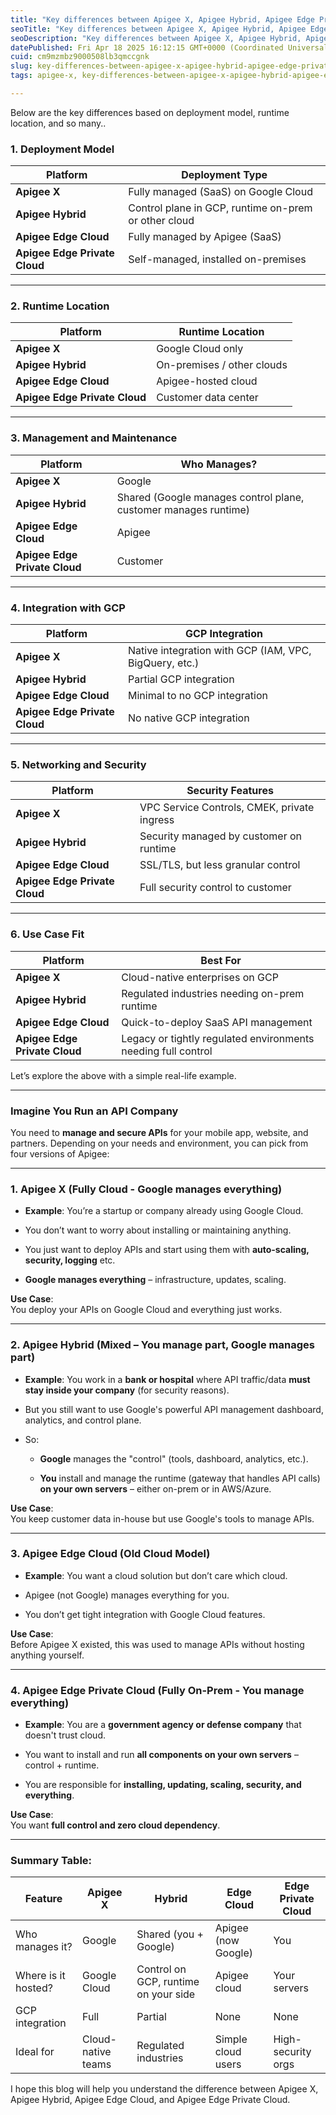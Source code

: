 ```yaml
---
title: "Key differences between Apigee X, Apigee Hybrid, Apigee Edge Private Cloud, and Apigee Edge Cloud:"
seoTitle: "Key differences between Apigee X, Apigee Hybrid, Apigee Edge Private C"
seoDescription: "Key differences between Apigee X, Apigee Hybrid, Apigee Edge Private Cloud, and Apigee Edge Cloud"
datePublished: Fri Apr 18 2025 16:12:15 GMT+0000 (Coordinated Universal Time)
cuid: cm9mzmbz9000508lb3qmccgnk
slug: key-differences-between-apigee-x-apigee-hybrid-apigee-edge-private-cloud-and-apigee-edge-cloud
tags: apigee-x, key-differences-between-apigee-x-apigee-hybrid-apigee-edge-private-cloud-and-apigee-edge-cloud, apigee-hybrid, apigee-edge-cloud, apigee-edge-private-cloud

---
```


Below are the key differences based on deployment model, runtime location, and so many..

### **1\. Deployment Model**

| Platform | Deployment Type |
| --- | --- |
| **Apigee X** | Fully managed (SaaS) on Google Cloud |
| **Apigee Hybrid** | Control plane in GCP, runtime on-prem or other cloud |
| **Apigee Edge Cloud** | Fully managed by Apigee (SaaS) |
| **Apigee Edge Private Cloud** | Self-managed, installed on-premises |

---

### **2\. Runtime Location**

| Platform | Runtime Location |
| --- | --- |
| **Apigee X** | Google Cloud only |
| **Apigee Hybrid** | On-premises / other clouds |
| **Apigee Edge Cloud** | Apigee-hosted cloud |
| **Apigee Edge Private Cloud** | Customer data center |

---

### **3\. Management and Maintenance**

| Platform | Who Manages? |
| --- | --- |
| **Apigee X** | Google |
| **Apigee Hybrid** | Shared (Google manages control plane, customer manages runtime) |
| **Apigee Edge Cloud** | Apigee |
| **Apigee Edge Private Cloud** | Customer |

---

### **4\. Integration with GCP**

| Platform | GCP Integration |
| --- | --- |
| **Apigee X** | Native integration with GCP (IAM, VPC, BigQuery, etc.) |
| **Apigee Hybrid** | Partial GCP integration |
| **Apigee Edge Cloud** | Minimal to no GCP integration |
| **Apigee Edge Private Cloud** | No native GCP integration |

---

### **5\. Networking and Security**

| Platform | Security Features |
| --- | --- |
| **Apigee X** | VPC Service Controls, CMEK, private ingress |
| **Apigee Hybrid** | Security managed by customer on runtime |
| **Apigee Edge Cloud** | SSL/TLS, but less granular control |
| **Apigee Edge Private Cloud** | Full security control to customer |

---

### **6\. Use Case Fit**

| Platform | Best For |
| --- | --- |
| **Apigee X** | Cloud-native enterprises on GCP |
| **Apigee Hybrid** | Regulated industries needing on-prem runtime |
| **Apigee Edge Cloud** | Quick-to-deploy SaaS API management |
| **Apigee Edge Private Cloud** | Legacy or tightly regulated environments needing full control |

Let’s explore the above with a simple real-life example.

---

### **Imagine You Run an API Company**

You need to **manage and secure APIs** for your mobile app, website, and partners. Depending on your needs and environment, you can pick from four versions of Apigee:

---

### **1\. Apigee X (Fully Cloud - Google manages everything)**

* **Example**: You’re a startup or company already using Google Cloud.
    
* You don’t want to worry about installing or maintaining anything.
    
* You just want to deploy APIs and start using them with **auto-scaling, security, logging** etc.
    
* **Google manages everything** – infrastructure, updates, scaling.
    

**Use Case**:  
You deploy your APIs on Google Cloud and everything just works.

---

### **2\. Apigee Hybrid (Mixed – You manage part, Google manages part)**

* **Example**: You work in a **bank or hospital** where API traffic/data **must stay inside your company** (for security reasons).
    
* But you still want to use Google's powerful API management dashboard, analytics, and control plane.
    
* So:
    
    * **Google** manages the "control" (tools, dashboard, analytics, etc.).
        
    * **You** install and manage the runtime (gateway that handles API calls) **on your own servers** – either on-prem or in AWS/Azure.
        

**Use Case**:  
You keep customer data in-house but use Google's tools to manage APIs.

---

### **3\. Apigee Edge Cloud (Old Cloud Model)**

* **Example**: You want a cloud solution but don’t care which cloud.
    
* Apigee (not Google) manages everything for you.
    
* You don’t get tight integration with Google Cloud features.
    

**Use Case**:  
Before Apigee X existed, this was used to manage APIs without hosting anything yourself.

---

### **4\. Apigee Edge Private Cloud (Fully On-Prem - You manage everything)**

* **Example**: You are a **government agency or defense company** that doesn't trust cloud.
    
* You want to install and run **all components on your own servers** – control + runtime.
    
* You are responsible for **installing, updating, scaling, security, and everything**.
    

**Use Case**:  
You want **full control and zero cloud dependency**.

---

### Summary Table:

| Feature | Apigee X | Hybrid | Edge Cloud | Edge Private Cloud |
| --- | --- | --- | --- | --- |
| Who manages it? | Google | Shared (you + Google) | Apigee (now Google) | You |
| Where is it hosted? | Google Cloud | Control on GCP, runtime on your side | Apigee cloud | Your servers |
| GCP integration | Full | Partial | None | None |
| Ideal for | Cloud-native teams | Regulated industries | Simple cloud users | High-security orgs |

I hope this blog will help you understand the difference between Apigee X, Apigee Hybrid, Apigee Edge Cloud, and Apigee Edge Private Cloud.